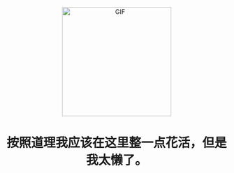 <div align="center">
<img align="center" alt="GIF" height="250px" src="https://media.giphy.com/media/du3J3cXyzhj75IOgvA/giphy.gif" />

# 按照道理我应该在这里整一点花活，但是我太懒了。
